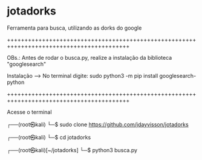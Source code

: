 # jotadorks
Ferramenta para busca, utilizando as dorks do google

+++++++++++++++++++++++++++++++++++++++++++++++++++++++++++++++++++++++++++++++++++++++++

OBs.: Antes de rodar o busca.py, realize a instalação da biblioteca "googlesearch"

  Instalação --> No terminal digite: sudo python3 -m pip install googlesearch-python
   
+++++++++++++++++++++++++++++++++++++++++++++++++++++++++++++++++++++++++++++++++++++++++

Acesse o terminal 

┌──(root㉿kali)
└─$ sudo clone https://github.com/jdayvisson/jotadorks

┌──(root㉿kali)
└─$ cd jotadorks

┌──(root㉿kali)[~/jotadorks]
└─$ python3 busca.py
